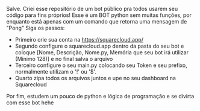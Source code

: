 Salve. Criei esse repositório de um bot público pra todos usarem seu código para fins próprios!
Esse é um BOT python sem muitas funções, por enquanto está apenas com um comando que retorna uma mensagem de "Pong"
Siga os passos:


- Primeiro crie sua conta na https://squarecloud.app/
- Segundo configure o squarecloud.app dentro da pasta do seu bot e coloque [Nome, Descrição, Nome.py, Memória que seu bot irá utilizar (Mínimo 128)] e no final salva o arquivo
- Terceiro configure o seu main.py colocando seu Token e seu prefixo, normalmente utilizam o '!' ou '$'.
- Quarto zipa todos os arquivos juntos e upe no seu dashboard na Squarecloud


Por fim, estudem um pouco de python e lógica de programação e se divirta com esse bot hehe
